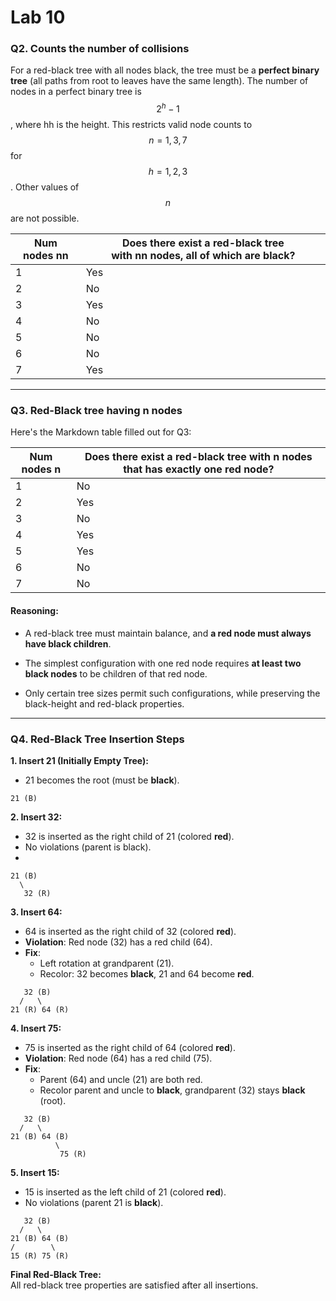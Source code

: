 # Lab 10

### Q2. Counts the number of collisions

For a red-black tree with all nodes black, the tree must be a **perfect binary tree** (all paths from root to leaves have the same length). The number of nodes in a perfect binary tree is 
$$2^h-1$$
, where hh is the height. This restricts valid node counts to 
$$n=1,3,7$$
for 
$$h=1,2,3$$
. Other values of 
$$n$$
are not possible.

| Num nodes nn | Does there exist a red-black tree with nn nodes, all of which are black? |
| --- | --- |
| 1 | Yes |
| 2 | No |
| 3 | Yes |
| 4 | No |
| 5 | No |
| 6 | No |
| 7 | Yes |

---

### Q3. Red-Black tree having n nodes

Here's the Markdown table filled out for Q3:

| Num nodes n | Does there exist a red-black tree with n nodes that has exactly one red node? |
|-------------|---------------------------------------------------------------------------------|
| 1           | No                                                                              |
| 2           | Yes                                                                             |
| 3           | No                                                                              |
| 4           | Yes                                                                             |
| 5           | Yes                                                                             |
| 6           | No                                                                              |
| 7           | No                                                                              |

#### Reasoning:

-   A red-black tree must maintain balance, and **a red node must always have black children**.

-   The simplest configuration with one red node requires **at least two black nodes** to be children of that red node.

-   Only certain tree sizes permit such configurations, while preserving the black-height and red-black properties.


---

### **Q4. Red-Black Tree Insertion Steps**

**1. Insert 21 (Initially Empty Tree):**  
- 21 becomes the root (must be **black**).

```
21 (B)
```

**2. Insert 32:**  
- 32 is inserted as the right child of 21 (colored **red**).  
- No violations (parent is black).
- 
```
21 (B)
  \
   32 (R)
```

**3. Insert 64:**  
- 64 is inserted as the right child of 32 (colored **red**).  
- **Violation**: Red node (32) has a red child (64).  
- **Fix**:  
  - Left rotation at grandparent (21).  
  - Recolor: 32 becomes **black**, 21 and 64 become **red**.  
```
   32 (B)
  /   \
21 (R) 64 (R)
```

**4. Insert 75:**  
- 75 is inserted as the right child of 64 (colored **red**).  
- **Violation**: Red node (64) has a red child (75).  
- **Fix**:  
  - Parent (64) and uncle (21) are both red.  
  - Recolor parent and uncle to **black**, grandparent (32) stays **black** (root).  
```
   32 (B)
  /   \
21 (B) 64 (B)
          \
           75 (R)
```

**5. Insert 15:**  
- 15 is inserted as the left child of 21 (colored **red**).  
- No violations (parent 21 is **black**).  
```
   32 (B)
  /   \
21 (B) 64 (B)
/        \
15 (R) 75 (R)

```

**Final Red-Black Tree:**  
All red-black tree properties are satisfied after all insertions. 
